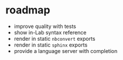 # roadmap

- improve quality with tests
- show in-Lab syntax reference
- render in static `nbconvert` exports
- render in static `sphinx` exports
- provide a language server with completion
